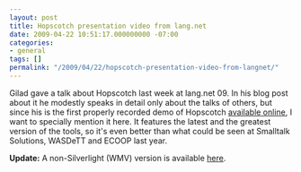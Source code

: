 ```yaml
---
layout: post
title: Hopscotch presentation video from lang.net
date: 2009-04-22 10:51:17.000000000 -07:00
categories:
- general
tags: []
permalink: "/2009/04/22/hopscotch-presentation-video-from-langnet/"
---
```

Gilad gave a talk about Hopscotch last week at lang.net 09. In his blog post about it he modestly speaks in detail only about the talks of others, but since his is the first properly recorded demo of Hopscotch [available online](http://langnetsymposium.com/2009/talks/08-GiladBracha-Hopscotch.html), I want to specially mention it here. It features the latest and the greatest version of the tools, so it's even better than what could be seen at Smalltalk Solutions, WASDeTT and ECOOP last year.

**Update:** A non-Silverlight (WMV) version is available [here](http://download.microsoft.com/download/B/F/0/BF0DAE51-F096-4DB4-8707-ACBDB7680BC0/08-GiladBracha-Hopscotch.wmv).

